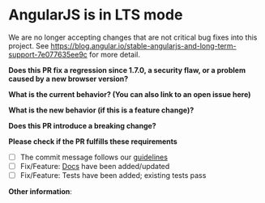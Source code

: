 # AngularJS is in LTS mode

We are no longer accepting changes that are not critical bug fixes into this project.
See https://blog.angular.io/stable-angularjs-and-long-term-support-7e077635ee9c for more detail.

<!-- General PR submission guidelines https://github.com/angular/angular.js/blob/master/CONTRIBUTING.md#submit-pr -->

**Does this PR fix a regression since 1.7.0, a security flaw, or a problem caused by a new browser version?**

<!-- If the answer is no, then we will not merge this PR -->

**What is the current behavior? (You can also link to an open issue here)**

**What is the new behavior (if this is a feature change)?**

**Does this PR introduce a breaking change?**

**Please check if the PR fulfills these requirements**

- [ ] The commit message follows our [guidelines](https://github.com/angular/angular.js/blob/master/DEVELOPERS.md#commits)
- [ ] Fix/Feature: [Docs](https://github.com/angular/angular.js/blob/master/DEVELOPERS.md#documentation) have been added/updated
- [ ] Fix/Feature: Tests have been added; existing tests pass

**Other information**:
